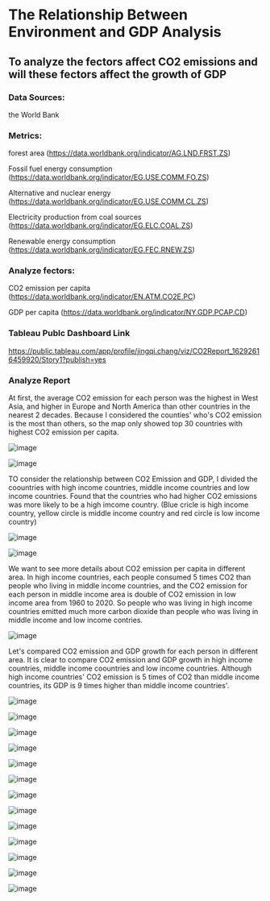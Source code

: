 # The Relationship Between Environment and GDP Analysis
## To analyze the fectors affect CO2 emissions and will these fectors affect the growth of GDP

### Data Sources: 
the World Bank

### Metrics:
forest area (https://data.worldbank.org/indicator/AG.LND.FRST.ZS)

Fossil fuel energy consumption (https://data.worldbank.org/indicator/EG.USE.COMM.FO.ZS)

Alternative and nuclear energy (https://data.worldbank.org/indicator/EG.USE.COMM.CL.ZS)

Electricity production from coal sources (https://data.worldbank.org/indicator/EG.ELC.COAL.ZS)

Renewable energy consumption (https://data.worldbank.org/indicator/EG.FEC.RNEW.ZS)

### Analyze fectors:

CO2 emission per capita (https://data.worldbank.org/indicator/EN.ATM.CO2E.PC)

GDP per capita (https://data.worldbank.org/indicator/NY.GDP.PCAP.CD)

### Tableau Publc Dashboard Link

https://public.tableau.com/app/profile/jingqi.chang/viz/CO2Report_16292616459920/Story1?publish=yes

### Analyze Report

At first, the average CO2 emission for each person was the highest in West Asia, and higher in Europe and North America than other countries in the nearest 2 decades. Because I considered the counties' who's CO2 emission is the most than others, so the map only showed top 30 countries with highest CO2 emission per capita.

![image](https://github.com/JingqiChang/The-Worlds-CO2-Emission-Analysis/blob/main/Tableau-Dashboard/CO2%20Map.PNG)

![image](https://github.com/JingqiChang/The-Worlds-CO2-Emission-Analysis/blob/main/Tableau-Dashboard/CO2%20Emission%20Per%20Capita%20in%20the%20World%20Map.png)

TO consider the relationship between CO2 Emission and GDP, I divided the coountries with high income countries, middle income countries and low income countries. Found that the countries who had higher CO2 emissions was more likely to be a high imcome country.
(Blue cricle is high income country, yellow circle is middle income country and red circle is low income country)

![image](https://github.com/JingqiChang/The-Worlds-CO2-Emission-Analysis/blob/main/Tableau-Dashboard/Income%20Map.PNG)

![image](https://github.com/JingqiChang/The-Worlds-CO2-Emission-Analysis/blob/main/Tableau-Dashboard/CO2%20Emission%20%26%20Income%20Divided.png)

We want to see more details about CO2 emission per capita in different area. In high income countries, each people consumed 5 times CO2 than people who living in middle income countries, and the CO2 emission for each person in middle income area is double of CO2 emission in low income area from 1960 to 2020.
So people who was living in high income countries emitted much more carbon dioxide than people who was living in middle income and low income contries.

![image](https://github.com/JingqiChang/The-Worlds-CO2-Emission-Analysis/blob/main/Tableau-Dashboard/CO2%20Emission%20by%20income.png)

Let's compared CO2 emission and GDP growth for each person in different area.
It is clear to compare CO2 emission and GDP growth in high income countries, middle income coountries and low income countries. Although high income countries' CO2 emission is 5 times of CO2 than middle income countries, its GDP is 9 times higher than middle income countries'.

![image](https://github.com/JingqiChang/The-Worlds-CO2-Emission-Analysis/blob/main/Tableau-Dashboard/Energy%20Consumption%20Pie%20chart.PNG)

![image](https://github.com/JingqiChang/The-Worlds-CO2-Emission-Analysis/blob/main/Tableau-Dashboard/CO2%20vs%20GDP.PNG)

![image](https://github.com/JingqiChang/The-Worlds-CO2-Emission-Analysis/blob/main/Tableau-Dashboard/Forest%20Map.PNG)

![image](https://github.com/JingqiChang/The-Worlds-CO2-Emission-Analysis/blob/main/Tableau-Dashboard/CO2%20Emission%20vs%20GDP%20by%20Income.png)

![image](https://github.com/JingqiChang/The-Worlds-CO2-Emission-Analysis/blob/main/Tableau-Dashboard/Coal%20Source%20Income%20conpare.PNG)

![image](https://github.com/JingqiChang/The-Worlds-CO2-Emission-Analysis/blob/main/Tableau-Dashboard/Top%2010%20CO2%20countries.PNG)

![image](https://github.com/JingqiChang/The-Worlds-CO2-Emission-Analysis/blob/main/Tableau-Dashboard/CO2%20Emission%20vs%20GDP%20in%20High%20Income.png)

![image](https://github.com/JingqiChang/The-Worlds-CO2-Emission-Analysis/blob/main/Tableau-Dashboard/GDP%20in%20Europe%20and%20non-E.png)

![image](https://github.com/JingqiChang/The-Worlds-CO2-Emission-Analysis/blob/main/Tableau-Dashboard/GDP%20in%20Europe.png)

![image](https://github.com/JingqiChang/The-Worlds-CO2-Emission-Analysis/blob/main/Tableau-Dashboard/Fossil%20Fuel%20Cosumption%20Compared.png)

![image](https://github.com/JingqiChang/The-Worlds-CO2-Emission-Analysis/blob/main/Tableau-Dashboard/Fossil%20Fuel%20Consumptin%20compared%20by%20income.png)

![image](https://github.com/JingqiChang/The-Worlds-CO2-Emission-Analysis/blob/main/Tableau-Dashboard/Alternative%20and%20Nuclear%20energy%20change%20trend.png)

![image](https://github.com/JingqiChang/The-Worlds-CO2-Emission-Analysis/blob/main/Tableau-Dashboard/Fossil%20Fuel%20consumption%20in%20Eruope.png)
